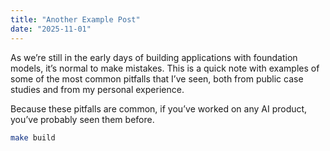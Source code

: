 ```yaml
---
title: "Another Example Post"
date: "2025-11-01"
---
```


As we’re still in the early days of building applications with foundation models, it’s normal to make mistakes. This is a quick note with examples of some of the most common pitfalls that I’ve seen, both from public case studies and from my personal experience.

Because these pitfalls are common, if you’ve worked on any AI product, you’ve probably seen them before.

```bash
make build
```